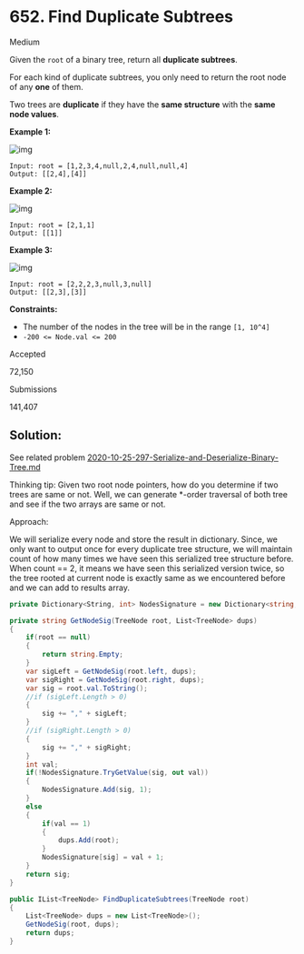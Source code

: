 # 652. Find Duplicate Subtrees

Medium

Given the `root` of a binary tree, return all **duplicate subtrees**.

For each kind of duplicate subtrees, you only need to return the root node of any **one** of them.

Two trees are **duplicate** if they have the **same structure** with the **same node values**.

 

**Example 1:**

![img](https://assets.leetcode.com/uploads/2020/08/16/e1.jpg)

```
Input: root = [1,2,3,4,null,2,4,null,null,4]
Output: [[2,4],[4]]
```

**Example 2:**

![img](https://assets.leetcode.com/uploads/2020/08/16/e2.jpg)

```
Input: root = [2,1,1]
Output: [[1]]
```

**Example 3:**

![img](https://assets.leetcode.com/uploads/2020/08/16/e33.jpg)

```
Input: root = [2,2,2,3,null,3,null]
Output: [[2,3],[3]]
```

 

**Constraints:**

- The number of the nodes in the tree will be in the range `[1, 10^4]`
- `-200 <= Node.val <= 200`

Accepted

72,150

Submissions

141,407

## Solution:

See related problem [2020-10-25-297-Serialize-and-Deserialize-Binary-Tree.md](2020-10-25-297-Serialize-and-Deserialize-Binary-Tree.md)

Thinking tip: Given two root node pointers, how do you determine if two trees are same or not. Well, we can generate *-order traversal of both tree and see if the two arrays are same or not. 

Approach:

We will serialize every node and store the result in dictionary. Since, we only want to output once for every duplicate tree structure, we will maintain count of how many times we have seen this serialized tree structure before. When count == 2, it means we have seen this serialized version twice, so the tree rooted at current node is exactly same as we encountered before and we can add to results array.



```c#
private Dictionary<String, int> NodesSignature = new Dictionary<string, int>();

private string GetNodeSig(TreeNode root, List<TreeNode> dups)
{
    if(root == null)
    {
        return string.Empty;
    }
    var sigLeft = GetNodeSig(root.left, dups);
    var sigRight = GetNodeSig(root.right, dups);
    var sig = root.val.ToString();
    //if (sigLeft.Length > 0)
    {
        sig += "," + sigLeft;
    }
    //if (sigRight.Length > 0)
    {
        sig += "," + sigRight;
    }
    int val;
    if(!NodesSignature.TryGetValue(sig, out val))
    {
        NodesSignature.Add(sig, 1);
    }
    else
    {
        if(val == 1)
        {
            dups.Add(root);
        }
        NodesSignature[sig] = val + 1;
    }
    return sig;
}

public IList<TreeNode> FindDuplicateSubtrees(TreeNode root)
{
    List<TreeNode> dups = new List<TreeNode>();
    GetNodeSig(root, dups);
    return dups;
}
```
